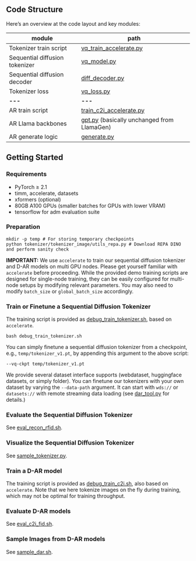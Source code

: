 ## Code Structure
Here’s an overview at the code layout and key modules:

|module|path|
| -- | -- |
| Tokenizer train script | [vq_train_accelerate.py](tokenizer/tokenizer_image/vq_train_accelerate.py) |
| Sequential diffusion tokenizer | [vq_model.py](tokenizer/tokenizer_image/vq_model.py) |
| Sequential diffusion decoder | [diff_decoder.py](tokenizer/tokenizer_image/diff_decoder.py)|
| Tokenizer loss  | [vq_loss.py](tokenizer/tokenizer_image/vq_loss.py) |
| **---** | **---** |
| AR train script | [train_c2i_accelerate.py](autoregressive/train/train_c2i_accelerate.py) |
| AR Llama backbones | [gpt.py](autoregressive/models/gpt.py) (basically unchanged from LlamaGen) |
| AR generate logic | [generate.py](autoregressive/models/generate.py) |

## Getting Started
### Requirements
- PyTorch ≥ 2.1
- timm, accelerate, datasets
- xformers (optional)
- 80GB A100 GPUs (smaller batches for GPUs with lower VRAM)
- tensorflow for adm evaluation suite

### Preparation
```shell
mkdir -p temp # For storing temporary checkpoints
python tokenizer/tokenizer_image/utils_repa.py # Download REPA DINO and perform sanity check
```
**IMPORTANT:**
We use `accelerate` to train our sequential diffusion tokenizer and D-AR models on multi GPU nodes.
Please get yourself familiar with `accelerate` before proceeding.
While the provided demo training scripts are designed for single-node training, they can be easily configured for multi-node setups by modifying relevant parameters.
You may also need to modify `batch_size` or `global_batch_size` accordingly.

### Train or Finetune a Sequential Diffusion Tokenizer
The training script is provided as [debug_train_tokenizer.sh](debug_train_tokenizer.sh), based on `accelerate`.
```shell
bash debug_train_tokenizer.sh
```

You can simply finetune a sequential diffusion tokenizer from a checkpoint, e.g., `temp/tokenizer_v1.pt`, by appending this argument to the above script:
```
--vq-ckpt temp/tokenizer_v1.pt
```

We provide several dataset interface supports (webdataset, huggingface datasets, or simply folder). You can finetune our tokenizers with your own dataset by varying the `--data-path` argument. It can start with `wds://` or `datasets://` with remote streaming data loading (see [dar_tool.py](dar_tool.py) for details.)

### Evaluate the Sequential Diffusion Tokenizer
See [eval_recon_rfid.sh](eval_recon_rfid.sh).

### Visualize the Sequential Diffusion Tokenizer
See [sample_tokenizer.py](sample_tokenizer.py).

### Train a D-AR model
The training script is provided as [debug_train_c2i.sh](debug_train_c2i.sh), also based on `accelerate`. Note that we here tokenize images on the fly during training, which may not be optimal for training throughput.

### Evaluate D-AR models
See [eval_c2i_fid.sh](eval_c2i_fid.sh).


### Sample Images from D-AR models
See [sample_dar.sh](sample_dar.sh).